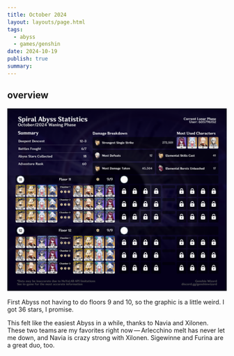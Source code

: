 ```yaml
---
title: October 2024
layout: layouts/page.html
tags:
  - abyss
  - games/genshin
date: 2024-10-19
publish: true
summary: 
---
```

## overview
![Abyss Overview](./photos/10-24_abyss.png)

First Abyss not having to do floors 9 and 10, so the graphic is a little weird. I got 36 stars, I promise.

This felt like the easiest Abyss in a while, thanks to Navia and Xilonen. These two teams are my favorites right now — Arlecchino melt has never let me down, and Navia is crazy strong with Xilonen. Sigewinne and Furina are a great duo, too.
